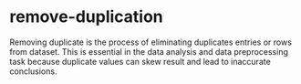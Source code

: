 # remove-duplication
Removing duplicate is the process of eliminating duplicates entries or rows from dataset. This is essential in the data analysis and data preprocessing task because duplicate values can skew result and lead to inaccurate conclusions.
